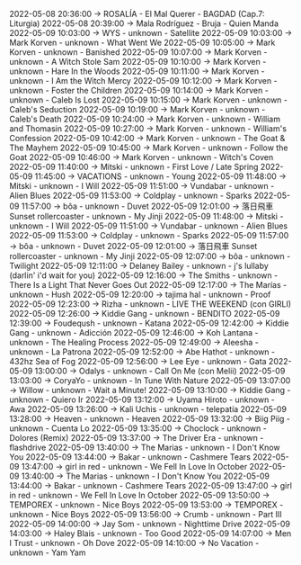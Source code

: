 2022-05-08 20:36:00 -> ROSALÍA - El Mal Querer - BAGDAD (Cap.7: Liturgia)
2022-05-08 20:39:00 -> Mala Rodríguez - Bruja - Quien Manda
2022-05-09 10:03:00 -> WYS - unknown - Satellite
2022-05-09 10:03:00 -> Mark Korven - unknown - What Went We
2022-05-09 10:05:00 -> Mark Korven - unknown - Banished
2022-05-09 10:07:00 -> Mark Korven - unknown - A Witch Stole Sam
2022-05-09 10:10:00 -> Mark Korven - unknown - Hare In the Woods
2022-05-09 10:11:00 -> Mark Korven - unknown - I Am the Witch Mercy
2022-05-09 10:12:00 -> Mark Korven - unknown - Foster the Children
2022-05-09 10:14:00 -> Mark Korven - unknown - Caleb Is Lost
2022-05-09 10:15:00 -> Mark Korven - unknown - Caleb's Seduction
2022-05-09 10:19:00 -> Mark Korven - unknown - Caleb's Death
2022-05-09 10:24:00 -> Mark Korven - unknown - William and Thomasin
2022-05-09 10:27:00 -> Mark Korven - unknown - William's Confession
2022-05-09 10:42:00 -> Mark Korven - unknown - The Goat & The Mayhem
2022-05-09 10:45:00 -> Mark Korven - unknown - Follow the Goat
2022-05-09 10:46:00 -> Mark Korven - unknown - Witch's Coven
2022-05-09 11:40:00 -> Mitski - unknown - First Love / Late Spring
2022-05-09 11:45:00 -> VACATIONS - unknown - Young
2022-05-09 11:48:00 -> Mitski - unknown - I Will
2022-05-09 11:51:00 -> Vundabar - unknown - Alien Blues
2022-05-09 11:53:00 -> Coldplay - unknown - Sparks
2022-05-09 11:57:00 -> bôa - unknown - Duvet
2022-05-09 12:01:00 -> 落日飛車 Sunset rollercoaster - unknown - My Jinji
2022-05-09 11:48:00 -> Mitski - unknown - I Will
2022-05-09 11:51:00 -> Vundabar - unknown - Alien Blues
2022-05-09 11:53:00 -> Coldplay - unknown - Sparks
2022-05-09 11:57:00 -> bôa - unknown - Duvet
2022-05-09 12:01:00 -> 落日飛車 Sunset rollercoaster - unknown - My Jinji
2022-05-09 12:07:00 -> bôa - unknown - Twilight
2022-05-09 12:11:00 -> Delaney Bailey - unknown - j's lullaby (darlin' i'd wait for you)
2022-05-09 12:16:00 -> The Smiths - unknown - There Is a Light That Never Goes Out
2022-05-09 12:17:00 -> The Marías - unknown - Hush
2022-05-09 12:20:00 -> tajima hal - unknown - Proof
2022-05-09 12:23:00 -> Rizha - unknown - LIVE THE WEEKEND (con GIRLI)
2022-05-09 12:26:00 -> Kiddie Gang - unknown - BENDITO
2022-05-09 12:39:00 -> Foudeqush - unknown - Katana
2022-05-09 12:42:00 -> Kiddie Gang - unknown - Adicción
2022-05-09 12:46:00 -> Koh Lantana - unknown - The Healing Process
2022-05-09 12:49:00 -> Aleesha - unknown - La Patrona
2022-05-09 12:52:00 -> Abe Hathot - unknown - 432hz Sea of Fog
2022-05-09 12:56:00 -> Lee Eye - unknown - Gata
2022-05-09 13:00:00 -> Odalys - unknown - Call On Me (con Melii)
2022-05-09 13:03:00 -> CoryaYo - unknown - In Tune With Nature
2022-05-09 13:07:00 -> Willow - unknown - Wait a Minute!
2022-05-09 13:10:00 -> Kiddie Gang - unknown - Quiero Ir
2022-05-09 13:12:00 -> Uyama Hiroto - unknown - Awa
2022-05-09 13:26:00 -> Kali Uchis - unknown - telepatía
2022-05-09 13:28:00 -> Heaven - unknown - Heaven
2022-05-09 13:32:00 -> Biig Piig - unknown - Cuenta Lo
2022-05-09 13:35:00 -> Choclock - unknown - Dolores (Remix)
2022-05-09 13:37:00 -> The Driver Era - unknown - flashdrive
2022-05-09 13:40:00 -> The Marias - unknown - I Don't Know You
2022-05-09 13:44:00 -> Bakar - unknown - Cashmere Tears
2022-05-09 13:47:00 -> girl in red - unknown - We Fell In Love In October
2022-05-09 13:40:00 -> The Marias - unknown - I Don't Know You
2022-05-09 13:44:00 -> Bakar - unknown - Cashmere Tears
2022-05-09 13:47:00 -> girl in red - unknown - We Fell In Love In October
2022-05-09 13:50:00 -> TEMPOREX - unknown - Nice Boys
2022-05-09 13:53:00 -> TEMPOREX - unknown - Nice Boys
2022-05-09 13:56:00 -> Crumb - unknown - Part III
2022-05-09 14:00:00 -> Jay Som - unknown - Nighttime Drive
2022-05-09 14:03:00 -> Haley Blais - unknown - Too Good
2022-05-09 14:07:00 -> Men I Trust - unknown - Oh Dove
2022-05-09 14:10:00 -> No Vacation - unknown - Yam Yam
